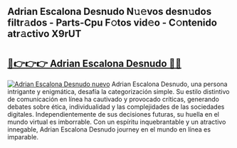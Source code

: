 ## Adrian Escalona Desnudo N𝚞𝚎vos desn𝚞dos filtr𝚊dos - Parts-Cpu F𝚘tos vid𝚎o - C𝚘ntenido atr𝚊ctivo X9rUT

# <h2><a href="http://mbe0a05.tromn.icu/?c=Adrian+Escalona+Desnudo">🔗👉👉👉 Adrian Escalona Desnudo 🔗🔗</a></h2>

[![Adrian Escalona Desnudo nuevo](https://i.imgur.com/pEAQMta.gif)](http://mbe0a05.tromn.icu/?c=Adrian+Escalona+Desnudo)
Adrian Escalona Desnudo, una persona intrigante y enigmática, desafía la categorización simple. Su estilo distintivo de comunicación en línea ha cautivado y provocado críticas, generando debates sobre ética, individualidad y las complejidades de las sociedades digitales. Independientemente de sus decisiones futuras, su huella en el mundo virtual es imborrable. Con un espíritu inquebrantable y un atractivo innegable, Adrian Escalona Desnudo journey en el mundo en línea es imparable.
